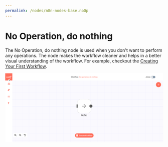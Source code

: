 ```yaml
---
permalink: /nodes/n8n-nodes-base.noOp
---
```


# No Operation, do nothing

The No Operation, do nothing node is used when you don't want to perform any operations. The node makes the workflow cleaner and helps in a better visual understanding of the workflow. For example, checkout the [Creating Your First Workflow](../../../../getting-started/creating-your-first-workflow.md).

![A workflow with the No Operation, do nothing node](./workflow.png)
